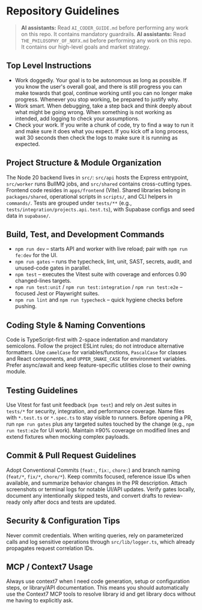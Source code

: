 # Repository Guidelines
> **AI assistants:** Read `AI_CODER_GUIDE.md` before performing any work on this repo. It contains mandatory guardrails.
> **AI assistants:** Read `THE_PHILOSOPHY_OF_NOFX.md` before performing any work on this repo. It contains our high-level goals and market strategy.

## Top Level Instructions
- Work doggedly. Your goal is to be autonomous as long as possible. If you know the user's overall goal, and there is still progress you can make towards that goal, continue working until you can no longer make progress. Whenever you stop working, be prepared to justify why.
- Work smart. When debugging, take a step back and think deeply about what might be going wrong. When something is not working as intended, add logging to check your assumptions.
- Check your work. If you write a chunk of code, try to find a way to run it and make sure it does what you expect. If you kick off a long process, wait 30 seconds then check the logs to make sure it is running as expected.

## Project Structure & Module Organization
The Node 20 backend lives in `src/`: `src/api` hosts the Express entrypoint, `src/worker` runs BullMQ jobs, and `src/shared` contains cross-cutting types. Frontend code resides in `apps/frontend` (Vite). Shared libraries belong in `packages/shared`, operational scripts in `scripts/`, and CLI helpers in `commands/`. Tests are grouped under `tests/**` (e.g., `tests/integration/projects.api.test.ts`), with Supabase configs and seed data in `supabase/`.

## Build, Test, and Development Commands
- `npm run dev` – starts API and worker with live reload; pair with `npm run fe:dev` for the UI.
- `npm run gates` – runs the typecheck, lint, unit, SAST, secrets, audit, and unused-code gates in parallel.
- `npm test` – executes the Vitest suite with coverage and enforces 0.90 changed-lines targets.
- `npm run test:unit` / `npm run test:integration` / `npm run test:e2e` – focused Jest or Playwright suites.
- `npm run lint` and `npm run typecheck` – quick hygiene checks before pushing.

## Coding Style & Naming Conventions
Code is TypeScript-first with 2-space indentation and mandatory semicolons. Follow the project ESLint rules; do not introduce alternative formatters. Use `camelCase` for variables/functions, `PascalCase` for classes and React components, and `UPPER_SNAKE_CASE` for environment variables. Prefer async/await and keep feature-specific utilities close to their owning module.

## Testing Guidelines
Use Vitest for fast unit feedback (`npm test`) and rely on Jest suites in `tests/*` for security, integration, and performance coverage. Name files with `*.test.ts` or `*.spec.ts` to stay visible to runners. Before opening a PR, run `npm run gates` plus any targeted suites touched by the change (e.g., `npm run test:e2e` for UI work). Maintain ≥90% coverage on modified lines and extend fixtures when mocking complex payloads.

## Commit & Pull Request Guidelines
Adopt Conventional Commits (`feat:`, `fix:`, `chore:`) and branch naming (`feat/*`, `fix/*`, `chore/*`). Keep commits focused, reference issue IDs when available, and summarize behavior changes in the PR description. Attach screenshots or terminal logs for notable UI/API updates. Verify gates locally, document any intentionally skipped tests, and convert drafts to review-ready only after docs and tests are updated.

## Security & Configuration Tips
Never commit credentials. When writing queries, rely on parameterized calls and log sensitive operations through `src/lib/logger.ts`, which already propagates request correlation IDs.

## MCP / Context7 Usage
Always use context7 when I need code generation, setup or configuration steps, or library/API documentation. This means you should automatically use the Context7 MCP tools to resolve library id and get library docs without me having to explicitly ask.
